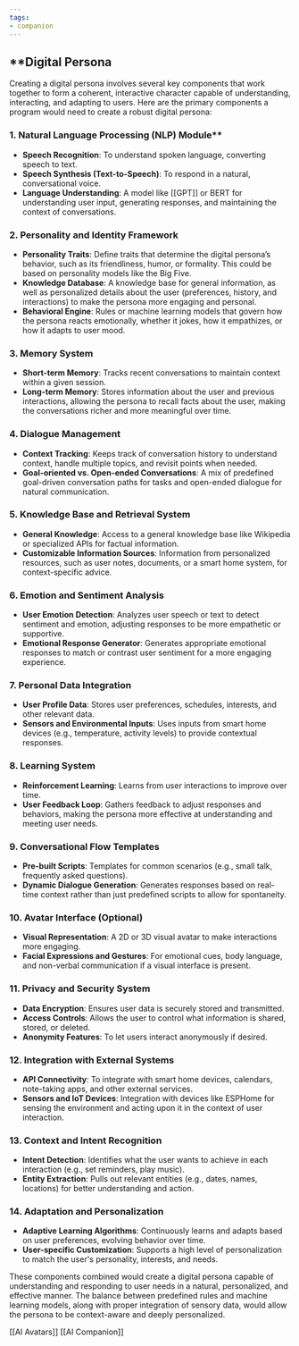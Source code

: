 ```yaml
---
tags:
- companion
---
```


## **Digital Persona

Creating a digital persona involves several key components that work together to form a coherent, interactive character capable of understanding, interacting, and adapting to users. Here are the primary components a program would need to create a robust digital persona:

### 1. Natural Language Processing (NLP) Module**

- **Speech Recognition**: To understand spoken language, converting speech to text.
- **Speech Synthesis (Text-to-Speech)**: To respond in a natural, conversational voice.
- **Language Understanding**: A model like [[GPT]] or BERT for understanding user input, generating responses, and maintaining the context of conversations.

### 2. **Personality and Identity Framework**

- **Personality Traits**: Define traits that determine the digital persona’s behavior, such as its friendliness, humor, or formality. This could be based on personality models like the Big Five.
- **Knowledge Database**: A knowledge base for general information, as well as personalized details about the user (preferences, history, and interactions) to make the persona more engaging and personal.
- **Behavioral Engine**: Rules or machine learning models that govern how the persona reacts emotionally, whether it jokes, how it empathizes, or how it adapts to user mood.

### 3. **Memory System**

- **Short-term Memory**: Tracks recent conversations to maintain context within a given session.
- **Long-term Memory**: Stores information about the user and previous interactions, allowing the persona to recall facts about the user, making the conversations richer and more meaningful over time.

### 4. **Dialogue Management**

- **Context Tracking**: Keeps track of conversation history to understand context, handle multiple topics, and revisit points when needed.
- **Goal-oriented vs. Open-ended Conversations**: A mix of predefined goal-driven conversation paths for tasks and open-ended dialogue for natural communication.

### 5. **Knowledge Base and Retrieval System**

- **General Knowledge**: Access to a general knowledge base like Wikipedia or specialized APIs for factual information.
- **Customizable Information Sources**: Information from personalized resources, such as user notes, documents, or a smart home system, for context-specific advice.

### 6. **Emotion and Sentiment Analysis**

- **User Emotion Detection**: Analyzes user speech or text to detect sentiment and emotion, adjusting responses to be more empathetic or supportive.
- **Emotional Response Generator**: Generates appropriate emotional responses to match or contrast user sentiment for a more engaging experience.

### 7. **Personal Data Integration**

- **User Profile Data**: Stores user preferences, schedules, interests, and other relevant data.
- **Sensors and Environmental Inputs**: Uses inputs from smart home devices (e.g., temperature, activity levels) to provide contextual responses.

### 8. **Learning System**

- **Reinforcement Learning**: Learns from user interactions to improve over time.
- **User Feedback Loop**: Gathers feedback to adjust responses and behaviors, making the persona more effective at understanding and meeting user needs.

### 9. **Conversational Flow Templates**

- **Pre-built Scripts**: Templates for common scenarios (e.g., small talk, frequently asked questions).
- **Dynamic Dialogue Generation**: Generates responses based on real-time context rather than just predefined scripts to allow for spontaneity.

### 10. **Avatar Interface (Optional)**

- **Visual Representation**: A 2D or 3D visual avatar to make interactions more engaging.
- **Facial Expressions and Gestures**: For emotional cues, body language, and non-verbal communication if a visual interface is present.

### 11. **Privacy and Security System**

- **Data Encryption**: Ensures user data is securely stored and transmitted.
- **Access Controls**: Allows the user to control what information is shared, stored, or deleted.
- **Anonymity Features**: To let users interact anonymously if desired.

### 12. **Integration with External Systems**

- **API Connectivity**: To integrate with smart home devices, calendars, note-taking apps, and other external services.
- **Sensors and IoT Devices**: Integration with devices like ESPHome for sensing the environment and acting upon it in the context of user interaction.

### 13. **Context and Intent Recognition**

- **Intent Detection**: Identifies what the user wants to achieve in each interaction (e.g., set reminders, play music).
- **Entity Extraction**: Pulls out relevant entities (e.g., dates, names, locations) for better understanding and action.

### 14. **Adaptation and Personalization**

- **Adaptive Learning Algorithms**: Continuously learns and adapts based on user preferences, evolving behavior over time.
- **User-specific Customization**: Supports a high level of personalization to match the user's personality, interests, and needs.

These components combined would create a digital persona capable of understanding and responding to user needs in a natural, personalized, and effective manner. The balance between predefined rules and machine learning models, along with proper integration of sensory data, would allow the persona to be context-aware and deeply personalized.

[[AI Avatars]]    [[AI Companion]]
